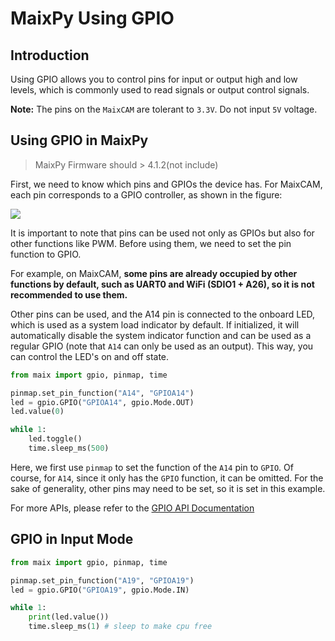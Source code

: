 # MaixPy Using GPIO

## Introduction

Using GPIO allows you to control pins for input or output high and low levels, which is commonly used to read signals or output control signals.

**Note:** The pins on the `MaixCAM` are tolerant to `3.3V`. Do not input `5V` voltage.

## Using GPIO in MaixPy

> MaixPy Firmware should > 4.1.2(not include)

First, we need to know which pins and GPIOs the device has. For MaixCAM, each pin corresponds to a GPIO controller, as shown in the figure:

![](http://wiki.sipeed.com/hardware/zh/lichee/assets/RV_Nano/intro/RV_Nano_3.jpg)

It is important to note that pins can be used not only as GPIOs but also for other functions like PWM. Before using them, we need to set the pin function to GPIO.

For example, on MaixCAM, **some pins are already occupied by other functions by default, such as UART0 and WiFi (SDIO1 + A26), so it is not recommended to use them.**

Other pins can be used, and the A14 pin is connected to the onboard LED, which is used as a system load indicator by default. If initialized, it will automatically disable the system indicator function and can be used as a regular GPIO (note that `A14` can only be used as an output). This way, you can control the LED's on and off state.

```python
from maix import gpio, pinmap, time

pinmap.set_pin_function("A14", "GPIOA14")
led = gpio.GPIO("GPIOA14", gpio.Mode.OUT)
led.value(0)

while 1:
    led.toggle()
    time.sleep_ms(500)
```

Here, we first use `pinmap` to set the function of the `A14` pin to `GPIO`. Of course, for `A14`, since it only has the `GPIO` function, it can be omitted. For the sake of generality, other pins may need to be set, so it is set in this example.

For more APIs, please refer to the [GPIO API Documentation](https://wiki.sipeed.com/maixpy/api/maix/peripheral/gpio.html)

## GPIO in Input Mode

```python
from maix import gpio, pinmap, time

pinmap.set_pin_function("A19", "GPIOA19")
led = gpio.GPIO("GPIOA19", gpio.Mode.IN)

while 1:
    print(led.value())
    time.sleep_ms(1) # sleep to make cpu free
```

